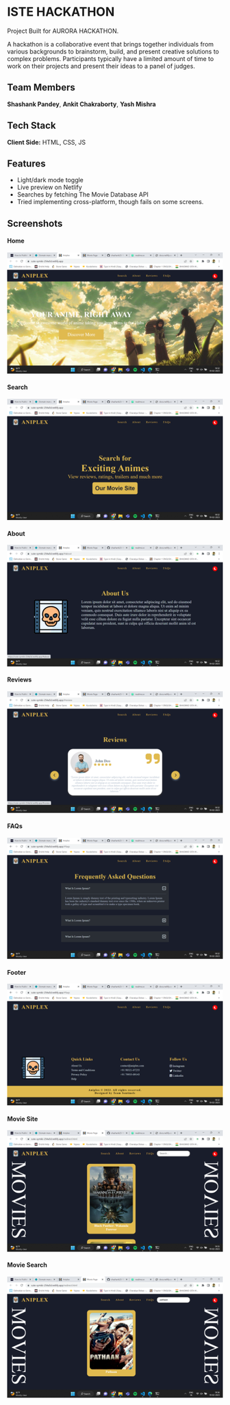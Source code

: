 
# ISTE HACKATHON
Project Built for AURORA HACKATHON. 

A hackathon is a collaborative event that brings together individuals from various backgrounds to brainstorm, build, and present creative solutions to complex problems. Participants typically have a limited amount of time to work on their projects and present their ideas to a panel of judges.

## Team Members
**Shashank Pandey**, **Ankit Chakraborty**, **Yash Mishra**
## Tech Stack

**Client Side:** HTML, CSS, JS


## Features

- Light/dark mode toggle
- Live preview on Netlify
- Searches by fetching The Movie Database API
- Tried implementing cross-platform, though fails on some screens. 


## Screenshots

#### Home
![home](https://github.com/shashank23-10/ISTE_Round2/blob/main/ss/ss1.png?raw=true)
#### Search
![Search](https://github.com/shashank23-10/ISTE_Round2/blob/main/ss/ss2.png?raw=true)
#### About
![about](https://github.com/shashank23-10/ISTE_Round2/blob/main/ss/ss3.png?raw=true)
#### Reviews
![reviews](https://github.com/shashank23-10/ISTE_Round2/blob/main/ss/ss4.png?raw=true)
#### FAQs
![faqs](https://github.com/shashank23-10/ISTE_Round2/blob/main/ss/ss5.png?raw=true)
#### Footer
![footer](https://github.com/shashank23-10/ISTE_Round2/blob/main/ss/ss6.png?raw=true)
#### Movie Site 
![movie](https://github.com/shashank23-10/ISTE_Round2/blob/main/ss/ss7.png?raw=true)
#### Movie Search
![home](https://github.com/shashank23-10/ISTE_Round2/blob/main/ss/ss8.png?raw=true)